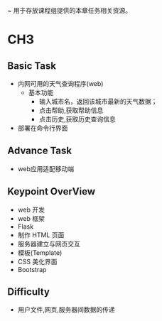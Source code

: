 ~ 用于存放课程组提供的本章任务相关资源。


# CH3

## Basic Task

-  内网可用的天气查询程序(web)
    - 基本功能
        - 输入城市名，返回该城市最新的天气数据；
        - 点击帮助,获取帮助信息
        - 点击历史,获取历史查询信息
- 部署在命令行界面

## Advance Task

- web应用适配移动端

## Keypoint OverView

- web 开发
- web 框架
- Flask
- 制作 HTML 页面
- 服务器建立与网页交互
- 模板(Template)
- CSS 美化界面
- Bootstrap

## Difficulty

- 用户文件,网页,服务器间数据的传递

